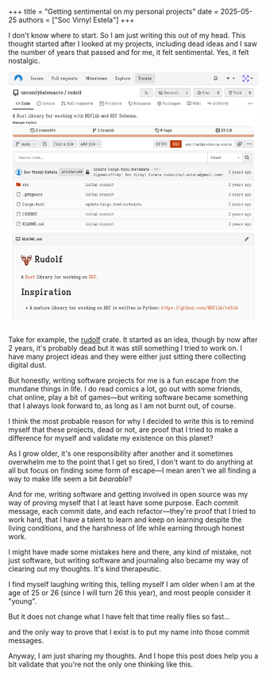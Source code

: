 +++
title = "Getting sentimental on my personal projects"
date = 2025-05-25
authors = ["Soc Virnyl Estela"]
+++

I don't know where to start. So I am just writing this out of my head. This thought
started after I looked at my projects, including dead ideas and I saw the
number of years that passed and for me, it felt sentimental. Yes, it felt
nostalgic.

![rudolf crate](./rdflib-sample.png)

Take for example, the [rudolf](https://codeberg.org/uncomfyhalomacro/rudolf)
crate.  It started as an idea, though by now after 2 years, it's probably
dead but it was still something I tried to work on. I have many project
ideas and they were either just sitting there collecting digital dust.

But honestly, writing software projects for me is a fun escape from the
mundane things in life. I do read comics a lot, go out with some friends,
chat online, play a bit of games—but writing software became something
that I always look forward to, as long as I am not burnt out, of course.

I think the most probable reason for why I decided to write this is to remind
myself that these projects, dead or not, are proof that I tried to make a
difference for myself and validate my existence on this planet?

As I grow older, it's one responsibility after another and it sometimes
overwhelm me to the point that I get so tired, I don't want to do anything at
all but focus on finding some form of escape—I mean aren't we all finding
a way to make life seem a bit _bearable_?

And for me, writing software and getting involved in open source was my way
of proving myself that I at least have some purpose. Each commit message,
each commit date, and each refactor—they're proof that I tried to work
hard, that I have a talent to learn and keep on learning despite the living
conditions, and the harshness of life while earning through honest work.

I might have made some mistakes here and there, any kind of mistake, not
just software, but writing software and journaling also became my way of
clearing out my thoughts. It's kind therapeutic.

I find myself laughing writing this, telling myself I am older when I am
at the age of 25 or 26 (since I will turn 26 this year), and most people
consider it "young".

But it does not change what I have felt that time really flies so fast...

and the only way to prove that I exist is to put my name into those commit messages.

Anyway, I am just sharing my thoughts. And I hope this post does help you a
bit validate that you're not the only one thinking like this.
